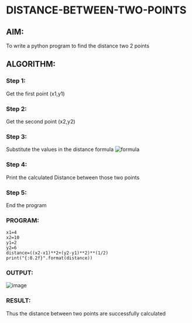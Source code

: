 # DISTANCE-BETWEEN-TWO-POINTS

## AIM:
To write a python program to find the distance two 2 points
## ALGORITHM:
### Step 1: 
Get the first point (x1,y1)
### Step 2: 
Get the second point (x2,y2)
### Step 3: 
Substitute the values in the distance formula  ![formula](/formula.JPG)
### Step 4: 
Print the calculated Distance between those two points
### Step 5: 
End the program
### PROGRAM:
```
x1=4
x2=10
y1=2
y2=6
distance=((x2-x1)**2+(y2-y1)**2)**(1/2)
print("{:0.2f}".format(distance))
```


### OUTPUT:
![image](https://github.com/VincyJovitha01/DISTANCE-BETWEEN-TWO-POINTS/assets/147121113/450f7962-ef58-4989-b75a-bd1b77ff958d)


### RESULT:
Thus the distance between two points are successfully calculated
